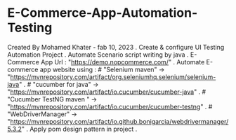 # E-Commerce-App-Automation-Testing
 Created By Mohamed Khater - fab 10, 2023 .
 Create & configure UI Testing Automation Project . 
 Automate Scenario script writing by java .
 E-Commerce App Url : "https://demo.nopcommerce.com/" . 
 Automate E-commerce app website using :
                  #  "Selenium maven"             -> "https://mvnrepository.com/artifact/org.seleniumhq.selenium/selenium-java" . 
                  #  "cucumber for java"          -> "https://mvnrepository.com/artifact/io.cucumber/cucumber-java" . 
                  #  "Cucumber TestNG maven "     -> "https://mvnrepository.com/artifact/io.cucumber/cucumber-testng" . 
                  #  "WebDriverManager"           -> "https://mvnrepository.com/artifact/io.github.bonigarcia/webdrivermanager/5.3.2" .
 Apply pom design pattern in project .
